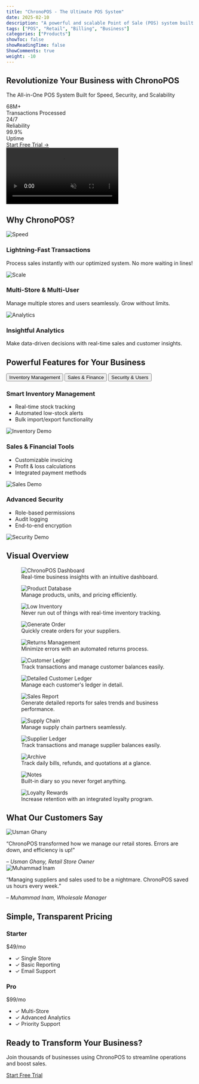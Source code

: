 ```yaml
---
title: "ChronoPOS - The Ultimate POS System"
date: 2025-02-10
description: "A powerful and scalable Point of Sale (POS) system built with VueJS, Django, and PostgreSQL."
tags: ["POS", "Retail", "Billing", "Business"]
categories: ["Products"]
showToc: false
showReadingTime: false
ShowComments: true
weight: -10
---
```

<!-- Hero Section -->
  <section class="hero-section">
    <div class="hero-content">
      <h1>Revolutionize Your Business with ChronoPOS</h1>
      <p class="hero-subtitle">The All-in-One POS System Built for Speed, Security, and Scalability</p>
      <div class="hero-stats">
        <div class="stat-item">
          <div class="stat-number">68M+</div>
          <div class="stat-label">Transactions Processed</div>
        </div>
        <div class="stat-item">
          <div class="stat-number">24/7</div>
          <div class="stat-label">Reliability</div>
        </div>
        <div class="stat-item">
          <div class="stat-number">99.9%</div>
          <div class="stat-label">Uptime</div>
        </div>
      </div>
      <a href="#demo" class="cta-button">Start Free Trial →</a>
    </div>
    <div class="hero-video">
      <video autoplay loop muted playsinline>
        <source src="/assets/hero-demo.mp4" type="video/mp4">
      </video>
    </div>
  </section>

  <!-- Value Proposition -->
  <section class="value-section">
    <h2>Why ChronoPOS?</h2>
    <div class="value-grid">
      <div class="value-card">
        <img src="/icons/speed.svg" alt="Speed">
        <h3>Lightning-Fast Transactions</h3>
        <p>Process sales instantly with our optimized system. No more waiting in lines!</p>
      </div>
      <div class="value-card">
        <img src="/icons/scale.svg" alt="Scale">
        <h3>Multi-Store & Multi-User</h3>
        <p>Manage multiple stores and users seamlessly. Grow without limits.</p>
      </div>
      <div class="value-card">
        <img src="/icons/analytics.svg" alt="Analytics">
        <h3>Insightful Analytics</h3>
        <p>Make data-driven decisions with real-time sales and customer insights.</p>
      </div>
    </div>
  </section>

  <!-- Feature Showcase -->
<section class="feature-section">
  <h2>Powerful Features for Your Business</h2>
  <div class="feature-tabs">
    <button class="tab-button active" data-tab="inventory">Inventory Management</button>
    <button class="tab-button" data-tab="sales">Sales & Finance</button>
    <button class="tab-button" data-tab="security">Security & Users</button>
  </div>
  <div class="feature-content">
    <div id="inventory" class="tab-content active">
      <h3>Smart Inventory Management</h3>
      <ul>
        <li>Real-time stock tracking</li>
        <li>Automated low-stock alerts</li>
        <li>Bulk import/export functionality</li>
      </ul>
      <img src="/assets/inventory-demo.png" alt="Inventory Demo">
    </div>
    <div id="sales" class="tab-content">
      <h3>Sales & Financial Tools</h3>
      <ul>
        <li>Customizable invoicing</li>
        <li>Profit & loss calculations</li>
        <li>Integrated payment methods</li>
      </ul>
      <img src="/assets/sales-demo.png" alt="Sales Demo">
    </div>
    <div id="security" class="tab-content">
      <h3>Advanced Security</h3>
      <ul>
        <li>Role-based permissions</li>
        <li>Audit logging</li>
        <li>End-to-end encryption</li>
      </ul>
      <img src="/assets/security-demo.png" alt="Security Demo">
    </div>
  </div>
</section>


<!-- Visual Overview -->
<section class="screenshots-section">
  <h2>Visual Overview</h2>
  <div class="image-grid">
    <figure class="image-card">
      <img src="/assets/dashboard.png" alt="ChronoPOS Dashboard" class="zoomable">
      <figcaption>Real-time business insights with an intuitive dashboard.</figcaption>
    </figure>
    <figure class="image-card">
      <img src="/assets/productdb.png" alt="Product Database" class="zoomable">
      <figcaption>Manage products, units, and pricing efficiently.</figcaption>
    </figure>
    <figure class="image-card">
      <img src="/assets/inventory.png" alt="Low Inventory" class="zoomable">
      <figcaption>Never run out of things with real-time inventory tracking.</figcaption>
    </figure>
    <figure class="image-card">
      <img src="/assets/generateorder.png" alt="Generate Order" class="zoomable">
      <figcaption>Quickly create orders for your suppliers.</figcaption>
    </figure>
    <figure class="image-card">
      <img src="/assets/returns.png" alt="Returns Management" class="zoomable">
      <figcaption>Minimize errors with an automated returns process.</figcaption>
    </figure>
    <figure class="image-card">
      <img src="/assets/customerledger.png" alt="Customer Ledger" class="zoomable">
      <figcaption>Track transactions and manage customer balances easily.</figcaption>
    </figure>
    <figure class="image-card">
      <img src="/assets/singleledger.png" alt="Detailed Customer Ledger" class="zoomable">
      <figcaption>Manage each customer's ledger in detail.</figcaption>
    </figure>
    <figure class="image-card">
      <img src="/assets/salesreport.png" alt="Sales Report" class="zoomable">
      <figcaption>Generate detailed reports for sales trends and business performance.</figcaption>
    </figure>
    <figure class="image-card">
      <img src="/assets/supplychain.png" alt="Supply Chain" class="zoomable">
      <figcaption>Manage supply chain partners seamlessly.</figcaption>
    </figure>
    <figure class="image-card">
      <img src="/assets/supplierledger.png" alt="Supplier Ledger" class="zoomable">
      <figcaption>Track transactions and manage supplier balances easily.</figcaption>
    </figure>
    <figure class="image-card">
      <img src="/assets/archive.png" alt="Archive" class="zoomable">
      <figcaption>Track daily bills, refunds, and quotations at a glance.</figcaption>
    </figure>
    <figure class="image-card">
      <img src="/assets/notes.png" alt="Notes" class="zoomable">
      <figcaption>Built-in diary so you never forget anything.</figcaption>
    </figure>
    <figure class="image-card">
      <img src="/assets/loyaltyrewards.png" alt="Loyalty Rewards" class="zoomable">
      <figcaption>Increase retention with an integrated loyalty program.</figcaption>
    </figure>
  </div>
</section>

  <!-- Testimonials -->
  <section class="testimonial-section">
    <h2>What Our Customers Say</h2>
    <div class="testimonial-carousel">
      <div class="testimonial-card">
        <img src="/assets/usman-ghany-customer.png" alt="Usman Ghany">
        <p>“ChronoPOS transformed how we manage our retail stores. Errors are down, and efficiency is up!”</p>
        <cite>– Usman Ghany, Retail Store Owner</cite>
      </div>
      <div class="testimonial-card">
        <img src="/assets/muhammad-inam-customer.png" alt="Muhammad Inam">
        <p>“Managing suppliers and sales used to be a nightmare. ChronoPOS saved us hours every week.”</p>
        <cite>– Muhammad Inam, Wholesale Manager</cite>
      </div>
    </div>
  </section>

  <!-- Pricing -->
  <section class="pricing-section">
    <h2>Simple, Transparent Pricing</h2>
    <div class="pricing-cards">
      <div class="pricing-card">
        <h3>Starter</h3>
        <div class="price">$49<span>/mo</span></div>
        <ul>
          <li>✓ Single Store</li>
          <li>✓ Basic Reporting</li>
          <li>✓ Email Support</li>
        </ul>
      </div>
      <div class="pricing-card popular">
        <h3>Pro</h3>
        <div class="price">$99<span>/mo</span></div>
        <ul>
          <li>✓ Multi-Store</li>
          <li>✓ Advanced Analytics</li>
          <li>✓ Priority Support</li>
        </ul>
      </div>
    </div>
  </section>

  <!-- CTA Section -->
  <section class="cta-section">
    <h2>Ready to Transform Your Business?</h2>
    <p>Join thousands of businesses using ChronoPOS to streamline operations and boost sales.</p>
    <a href="#demo" class="cta-button">Start Free Trial</a>
  </section>
<!-- Add this modal HTML right before the closing body tag -->
<div id="imageModal" class="modal" style="display: none;">
  <span class="close">&times;</span>
  <img id="fullsizeImage" class="modal-content">
</div>

<script>
document.addEventListener("DOMContentLoaded", function () {
  // Image Modal Functionality
  const modal = document.getElementById("imageModal");
  const modalImg = document.getElementById("fullsizeImage");
  const closeBtn = document.querySelector(".close");

  // Ensure modal is hidden initially
  modal.style.display = "none";

  // Add click handlers to all zoomable images
  document.querySelectorAll(".zoomable").forEach(img => {
    img.addEventListener("click", function() {
      modal.style.display = "flex";  // Changed from "block" to "flex" for better centering
      modalImg.src = this.src;
    });
  });

  // Close modal when clicking the X
  closeBtn.addEventListener("click", function() {
    modal.style.display = "none";
  });

  // Close modal when clicking outside the image
  window.addEventListener("click", function(event) {
    if (event.target === modal) {
      modal.style.display = "none";
    }
  });

  // Tab Functionality
  const tabButtons = document.querySelectorAll(".tab-button");
  const tabContents = document.querySelectorAll(".tab-content");

  // Hide all tab contents initially except the first one
  tabContents.forEach((content, index) => {
    if (index !== 0) {
      content.style.display = "none";
    }
  });

  tabButtons.forEach(button => {
    button.addEventListener("click", () => {
      // Remove active class from all buttons and contents
      tabButtons.forEach(btn => btn.classList.remove("active"));
      tabContents.forEach(content => {
        content.classList.remove("active");
        content.style.display = "none";
      });
      
      // Add active class to clicked button and show corresponding content
      button.classList.add("active");
      const tabId = button.getAttribute("data-tab");
      const activeContent = document.getElementById(tabId);
      activeContent.classList.add("active");
      activeContent.style.display = "block";
    });
  });
});
</script>